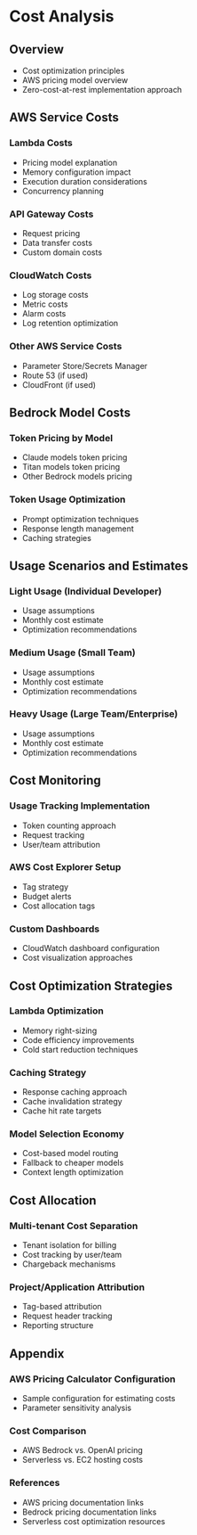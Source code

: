 # Cost Analysis

## Overview
- Cost optimization principles
- AWS pricing model overview
- Zero-cost-at-rest implementation approach

## AWS Service Costs

### Lambda Costs
- Pricing model explanation
- Memory configuration impact
- Execution duration considerations
- Concurrency planning

### API Gateway Costs
- Request pricing
- Data transfer costs
- Custom domain costs

### CloudWatch Costs
- Log storage costs
- Metric costs
- Alarm costs
- Log retention optimization

### Other AWS Service Costs
- Parameter Store/Secrets Manager
- Route 53 (if used)
- CloudFront (if used)

## Bedrock Model Costs

### Token Pricing by Model
- Claude models token pricing
- Titan models token pricing
- Other Bedrock models pricing

### Token Usage Optimization
- Prompt optimization techniques
- Response length management
- Caching strategies

## Usage Scenarios and Estimates

### Light Usage (Individual Developer)
- Usage assumptions
- Monthly cost estimate
- Optimization recommendations

### Medium Usage (Small Team)
- Usage assumptions
- Monthly cost estimate
- Optimization recommendations

### Heavy Usage (Large Team/Enterprise)
- Usage assumptions
- Monthly cost estimate
- Optimization recommendations

## Cost Monitoring

### Usage Tracking Implementation
- Token counting approach
- Request tracking
- User/team attribution

### AWS Cost Explorer Setup
- Tag strategy
- Budget alerts
- Cost allocation tags

### Custom Dashboards
- CloudWatch dashboard configuration
- Cost visualization approaches

## Cost Optimization Strategies

### Lambda Optimization
- Memory right-sizing
- Code efficiency improvements
- Cold start reduction techniques

### Caching Strategy
- Response caching approach
- Cache invalidation strategy
- Cache hit rate targets

### Model Selection Economy
- Cost-based model routing
- Fallback to cheaper models
- Context length optimization

## Cost Allocation

### Multi-tenant Cost Separation
- Tenant isolation for billing
- Cost tracking by user/team
- Chargeback mechanisms

### Project/Application Attribution
- Tag-based attribution
- Request header tracking
- Reporting structure

## Appendix

### AWS Pricing Calculator Configuration
- Sample configuration for estimating costs
- Parameter sensitivity analysis

### Cost Comparison
- AWS Bedrock vs. OpenAI pricing
- Serverless vs. EC2 hosting costs

### References
- AWS pricing documentation links
- Bedrock pricing documentation links
- Serverless cost optimization resources 